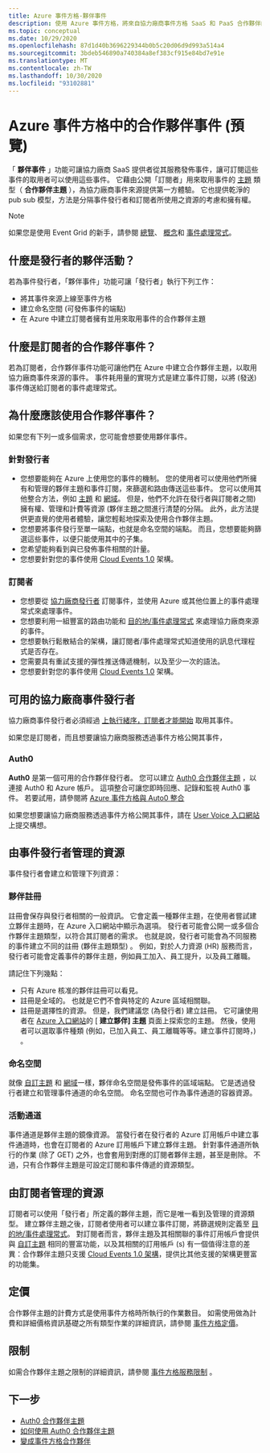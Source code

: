 ```yaml
---
title: Azure 事件方格-夥伴事件
description: 使用 Azure 事件方格，將來自協力廠商事件方格 SaaS 和 PaaS 合作夥伴的事件直接傳送至 Azure 服務。
ms.topic: conceptual
ms.date: 10/29/2020
ms.openlocfilehash: 87d1d40b3696229344b0b5c20d06d9d993a514a4
ms.sourcegitcommit: 3bdeb546890a740384a8ef383cf915e84bd7e91e
ms.translationtype: MT
ms.contentlocale: zh-TW
ms.lasthandoff: 10/30/2020
ms.locfileid: "93102881"
---
```

# <a name="partner-events-in-azure-event-grid-preview"></a>Azure 事件方格中的合作夥伴事件 (預覽) 
「 **夥伴事件** 」功能可讓協力廠商 SaaS 提供者從其服務發佈事件，讓可訂閱這些事件的取用者可以使用這些事件。 它藉由公開「訂閱者」用來取用事件的 [主題](concepts.md#topics) 類型（ **合作夥伴主題** ），為協力廠商事件來源提供第一方體驗。 它也提供乾淨的 pub sub 模型，方法是分隔事件發行者和訂閱者所使用之資源的考慮和擁有權。

> [!NOTE]
> 如果您是使用 Event Grid 的新手，請參閱 [總覽](overview.md)、 [概念](concepts.md)和 [事件處理常式](event-handlers.md)。

## <a name="what-is-partner-events-to-a-publisher"></a>什麼是發行者的夥伴活動？
若為事件發行者，「夥伴事件」功能可讓「發行者」執行下列工作：

- 將其事件來源上線至事件方格
- 建立命名空間 (可發佈事件的端點) 
- 在 Azure 中建立訂閱者擁有並用來取用事件的合作夥伴主題

## <a name="what-is-partner-events-to-a-subscriber"></a>什麼是訂閱者的合作夥伴事件？
若為訂閱者，合作夥伴事件功能可讓他們在 Azure 中建立合作夥伴主題，以取用協力廠商事件來源的事件。 事件耗用量的實現方式是建立事件訂閱，以將 (發送) 事件傳送給訂閱者的事件處理常式。

## <a name="why-should-i-use-partner-events"></a>為什麼應該使用合作夥伴事件？
如果您有下列一或多個需求，您可能會想要使用夥伴事件。

### <a name="for-publishers"></a>針對發行者

- 您想要能夠在 Azure 上使用您的事件的機制。 您的使用者可以使用他們所擁有和管理的夥伴主題和事件訂閱，來篩選和路由傳送這些事件。 您可以使用其他整合方法，例如 [主題](custom-topics.md) 和 [網域](event-domains.md)。 但是，他們不允許在發行者與訂閱者之間) 擁有權、管理和計費等資源 (夥伴主題之間進行清楚的分隔。 此外，此方法提供更直覺的使用者體驗，讓您輕鬆地探索及使用合作夥伴主題。
- 您想要將事件發行至單一端點，也就是命名空間的端點。 而且，您想要能夠篩選這些事件，以便只能使用其中的子集。 
- 您希望能夠看到與已發佈事件相關的計量。
- 您想要針對您的事件使用 [Cloud Events 1.0](https://cloudevents.io/) 架構。

### <a name="for-subscribers"></a>訂閱者

- 您想要從 [協力廠商發行者](#available-third-party-event-publishers) 訂閱事件，並使用 Azure 或其他位置上的事件處理常式來處理事件。
- 您想要利用一組豐富的路由功能和 [目的地/事件處理常式](overview.md#event-handlers) 來處理協力廠商來源的事件。 
- 您想要執行鬆散結合的架構，讓訂閱者/事件處理常式知道使用的訊息代理程式是否存在。 
- 您需要具有重試支援的彈性推送傳遞機制，以及至少一次的語法。
- 您想要針對您的事件使用 [Cloud Events 1.0](https://cloudevents.io/) 架構。 


## <a name="available-third-party-event-publishers"></a>可用的協力廠商事件發行者
協力廠商事件發行者必須經過 [上執行緒序，訂閱者才能開始](partner-onboarding-overview.md) 取用其事件。 

如果您是訂閱者，而且想要讓協力廠商服務透過事件方格公開其事件， 

### <a name="auth0"></a>Auth0
**Auth0** 是第一個可用的合作夥伴發行者。 您可以建立 [Auth0 合作夥伴主題](auth0-overview.md) ，以連接 Auth0 和 Azure 帳戶。 這項整合可讓您即時回應、記錄和監視 Auth0 事件。 若要試用，請參閱將 [Azure 事件方格與 Auto0 整合](auth0-how-to.md)

如果您想要讓協力廠商服務透過事件方格公開其事件，請在 [User Voice 入口網站](https://feedback.azure.com/forums/909934-azure-event-grid)上提交構想。
 
## <a name="resources-managed-by-event-publishers"></a>由事件發行者管理的資源
事件發行者會建立和管理下列資源：

### <a name="partner-registration"></a>夥伴註冊
註冊會保存與發行者相關的一般資訊。 它會定義一種夥伴主題，在使用者嘗試建立夥伴主題時，在 Azure 入口網站中顯示為選項。 發行者可能會公開一或多個合作夥伴主題類型，以符合其訂閱者的需求。 也就是說，發行者可能會為不同服務的事件建立不同的註冊 (夥伴主題類型) 。 例如，對於人力資源 (HR) 服務而言，發行者可能會定義事件的夥伴主題，例如員工加入、員工提升，以及員工離職。 

請記住下列幾點：

- 只有 Azure 核准的夥伴註冊可以看見。 
- 註冊是全域的。 也就是它們不會與特定的 Azure 區域相關聯。
- 註冊是選擇性的資源。 但是，我們建議您 (為發行者) 建立註冊。 它可讓使用者在 [Azure 入口網站](https://portal.azure.com/#create/Microsoft.EventGridPartnerTopic)的 [ **建立夥伴] 主題** 頁面上探索您的主題。 然後，使用者可以選取事件種類 (例如，已加入員工、員工離職等等。建立事件訂閱時，) 。

### <a name="namespace"></a>命名空間
就像 [自訂主題](custom-topics.md) 和 [網域](event-domains.md)一樣，夥伴命名空間是發佈事件的區域端點。 它是透過發行者建立和管理事件通道的命名空間。 命名空間也可作為事件通道的容器資源。

### <a name="event-channels"></a>活動通道
事件通道是夥伴主題的鏡像資源。 當發行者在發行者的 Azure 訂用帳戶中建立事件通道時，也會在訂閱者的 Azure 訂用帳戶下建立夥伴主題。 針對事件通道所執行的作業 (除了 GET) 之外，也會套用到對應的訂閱者夥伴主題，甚至是刪除。 不過，只有合作夥伴主題是可設定訂閱和事件傳遞的資源類型。

## <a name="resources-managed-by-subscribers"></a>由訂閱者管理的資源 
訂閱者可以使用「發行者」所定義的夥伴主題，而它是唯一看到及管理的資源類型。 建立夥伴主題之後，訂閱者使用者可以建立事件訂閱，將篩選規則定義至 [目的地/事件處理常式](overview.md#event-handlers)。 對訂閱者而言，夥伴主題及其相關聯的事件訂用帳戶會提供與 [自訂主題](custom-topics.md) 相同的豐富功能，以及其相關的訂用帳戶 (s) 有一個值得注意的差異：合作夥伴主題只支援 [Cloud Events 1.0 架構](cloudevents-schema.md)，提供比其他支援的架構更豐富的功能集。

## <a name="pricing"></a>定價
合作夥伴主題的計費方式是使用事件方格時所執行的作業數目。 如需使用做為計費和詳細價格資訊基礎之所有類型作業的詳細資訊，請參閱 [事件方格定價](https://azure.microsoft.com/pricing/details/event-grid/)。

## <a name="limits"></a>限制
如需合作夥伴主題之限制的詳細資訊，請參閱 [事件方格服務限制](../azure-resource-manager/management/azure-subscription-service-limits.md#event-grid-limits) 。


## <a name="next-steps"></a>下一步

- [Auth0 合作夥伴主題](auth0-overview.md)
- [如何使用 Auth0 合作夥伴主題](auth0-how-to.md)
- [變成事件方格合作夥伴](partner-onboarding-overview.md)